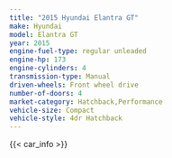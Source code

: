 ```yaml
---
title: "2015 Hyundai Elantra GT"
make: Hyundai
model: Elantra GT
year: 2015
engine-fuel-type: regular unleaded
engine-hp: 173
engine-cylinders: 4
transmission-type: Manual
driven-wheels: Front wheel drive
number-of-doors: 4
market-category: Hatchback,Performance
vehicle-size: Compact
vehicle-style: 4dr Hatchback
---
```


{{< car_info >}}
